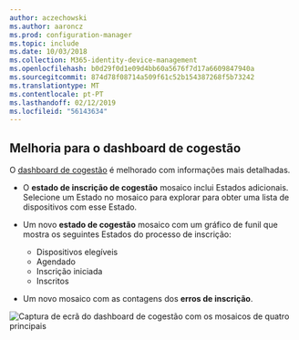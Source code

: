 ```yaml
---
author: aczechowski
ms.author: aaroncz
ms.prod: configuration-manager
ms.topic: include
ms.date: 10/03/2018
ms.collection: M365-identity-device-management
ms.openlocfilehash: b0d29f0d1e09d4bb60a5676f7d17a6609847940a
ms.sourcegitcommit: 874d78f08714a509f61c52b154387268f5b73242
ms.translationtype: MT
ms.contentlocale: pt-PT
ms.lasthandoff: 02/12/2019
ms.locfileid: "56143634"
---
```

## <a name="bkmk_comgmt-report"></a> Melhoria para o dashboard de cogestão
<!--1358980-->

O [dashboard de cogestão](/sccm/core/clients/manage/co-management-dashboard) é melhorado com informações mais detalhadas.  

- O **estado de inscrição de cogestão** mosaico inclui Estados adicionais. Selecione um Estado no mosaico para explorar para obter uma lista de dispositivos com esse Estado.  

- Um novo **estado de cogestão** mosaico com um gráfico de funil que mostra os seguintes Estados do processo de inscrição:  
    - Dispositivos elegíveis  
    - Agendado  
    - Inscrição iniciada  
    - Inscritos  

- Um novo mosaico com as contagens dos **erros de inscrição**. 

![Captura de ecrã do dashboard de cogestão com os mosaicos de quatro principais](../../media/1358980-comgmt-dashboard.png)


